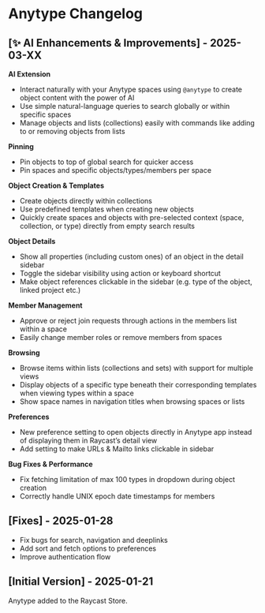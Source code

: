 # Anytype Changelog

## [✨ AI Enhancements & Improvements] - 2025-03-XX

**AI Extension**

- Interact naturally with your Anytype spaces using `@anytype` to create object content with the power of AI
- Use simple natural-language queries to search globally or within specific spaces
- Manage objects and lists (collections) easily with commands like adding to or removing objects from lists

**Pinning**

- Pin objects to top of global search for quicker access
- Pin spaces and specific objects/types/members per space

**Object Creation & Templates**

- Create objects directly within collections
- Use predefined templates when creating new objects
- Quickly create spaces and objects with pre-selected context (space, collection, or type) directly from empty search results

**Object Details**

- Show all properties (including custom ones) of an object in the detail sidebar
- Toggle the sidebar visibility using action or keyboard shortcut
- Make object references clickable in the sidebar (e.g. type of the object, linked project etc.)

**Member Management**

- Approve or reject join requests through actions in the members list within a space
- Easily change member roles or remove members from spaces

**Browsing**

- Browse items within lists (collections and sets) with support for multiple views
- Display objects of a specific type beneath their corresponding templates when viewing types within a space
- Show space names in navigation titles when browsing spaces or lists

**Preferences**

- New preference setting to open objects directly in Anytype app instead of displaying them in Raycast’s detail view
- Add setting to make URLs & Mailto links clickable in sidebar

**Bug Fixes & Performance**

- Fix fetching limitation of max 100 types in dropdown during object creation
- Correctly handle UNIX epoch date timestamps for members

## [Fixes] - 2025-01-28

- Fix bugs for search, navigation and deeplinks
- Add sort and fetch options to preferences
- Improve authentication flow

## [Initial Version] - 2025-01-21

Anytype added to the Raycast Store.
